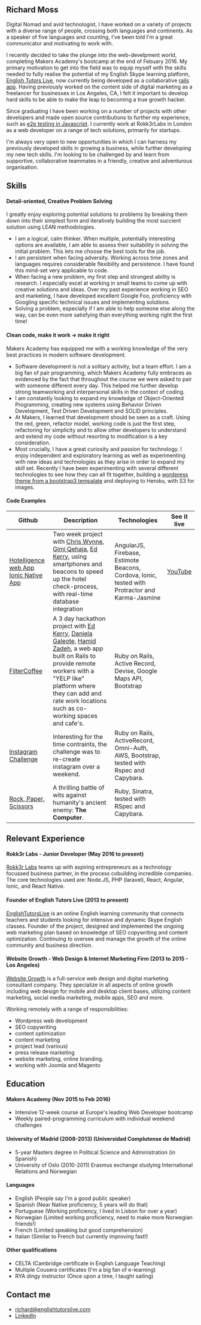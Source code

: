 ## Richard Moss

Digital Nomad and avid technologist, I have worked on a variety of projects with a diverse range of people, crossing both languages and continents. As a speaker of five languages and counting, I've been told I'm a great communicator and motivating to work with. 

I recently decided to take the plunge into the web-develpment world, completing Makers Academy's bootcamp at the end of Febuary 2016. My primary motivation to get into the field was to equip myself with the skills needed to fully realise the potential of my English Skype learning platform, [English Tutors Live](http://www.englishtutorslive.com), now currently being developed as a collaborative [rails app](https://github.com/englishtutorslive/etl). Having previously worked on the content side of digital marketing as a freelancer for businesses in Los Angeles, CA, I felt it important to develop hard skills to be able to make the leap to becoming a true growth hacker. 

Since graduating I have been working on a number of projects with other developers and made open source contributions to further my experience, such as [e2e testing in Javascript](https://github.com/lathonez/clicker). I currently work at Rokk3rLabs in London as a web developer on a range of tech solutions, primarily for startups. 

I'm always very open to new opportunities in which I can harness my previously developed skills in growing a business, while further developing my new tech skills. I'm looking to be challenged by and learn from supportive, collaborative teammates in a friendly, creative and adventurous organisation. 



## Skills

#### Detail-oriented, Creative Problem Solving

I greatly enjoy exploring potential solutions to problems by breaking them down into their simplest form and iteratively building the most succient solution using LEAN methodologies. 

- I am a logical, calm thinker. When multiple, potentially interesting options are available, I am able to assess their suitability in solving the initial problem. This lets me choose the best tools for the job.
- I am persistent when facing adversity. Working across time zones and languages requires considerable flexibility and persistence. I have found this mind-set very applicable to code.
- When facing a new problem, my first step and strongest ability is research. I especially excel at working in small teams to come up with creative solutions and ideas. Over my past experience working in SEO and marketing, I have developed excellent Google Foo, proficiency with Googling specific technical issues and implementing solutions.
- Solving a problem, especially if I am able to help someone else along the way, can be even more satisfying than everything working right the first time! 

#### Clean code, make it work -> make it right 

Makers Academy has equipped me with a working knowledge of the very best practices in modern software development.

- Software development is not a solitary activity, but a team effort. I am a big fan of pair programming, which Makers Academy fully embraces as evidenced by the fact that throughout the course we were asked to pair with someone different every day. This helped me further develop strong teamworking and interpersonal skills in the context of coding.
- I am constantly looking to expand my knowledge of Object-Oriented Programming, creating new systems using Behavior Driven Development, Test Driven Development and SOLID principles.
- At Makers, I learned that development should be seen as a craft. Using the red, green, refactor model, working code is just the first step, refactoring for simplicity and to allow other developers to understand and extend my code without resorting to modification is a key consideration.
- Most crucially, I have a great curiosity and passion for technology. I enjoy independent and exploratory learning as well as experimenting with new ideas and technologies as they arise in order to expand my skill set. Recently I have been experimenting with several different technologies to see how they can all fit together, building a [wordpress theme from a bootstrap3 tempalate](https://github.com/ric9176/bootstrap-to-wp-heroku) and deploying to Heroku, with S3 for images. 

#### Code Examples

| Github | Description | Technologies | See it live
|-------------|-------------|-------------|-------------|
[Hotelligence web App](https://github.com/ric9176/hotel_check_in) [Ionic Native App](https://github.com/ric9176/Estimote) | Two week project with [Chris Wynne](https://github.com/wynndow), [Gimi Qehaja](https://github.com/gimi-q), [Ed Kerry](https://github.com/edwardkerry), using smartphones and beacons to speed up the hotel check-process, with real-time database integration | AngularJS, Firebase, Estimote Beacons, Cordova, Ionic, tested with Protractor and Karma-Jasmine | [YouTube](https://www.youtube.com/watch?v=63FJoC8dxus)
[FilterCoffee](https://github.com/ric9176/filter_coffee) | A 3 day hackathon project with [Ed Kerry](https://github.com/edwardkerry), [Daniela Galeote](https://github.com/DanielaGSB), [Hamid Zadeh](https://github.com/genzade), a web app built on Rails to provide remote workers with a "YELP like" platform where they can add and rate work locations such as co-working spaces and cafe's. | Ruby on Rails, Active Record, Devise, Google Maps API, Bootstrap
[Instagram Challenge](https://github.com/ric9176/instagram-challenge) | Interesting for the time contraints, the challenge was to re-create instagram over a weekend. | Ruby on Rails, ActiveRecord, Omni-Auth, AWS, Bootstrap, tested with Rspec and Capybara. 
[Rock, Paper, Scissors](https://github.com/ric9176/rps-challenge) | A thrilling battle of wits against humanity's ancient enemy: **The Computer**. | Ruby, Sinatra, tested with RSpec and Capybara. 

## Relevant Experience 

#### Rokk3r Labs - Junior Developer (May 2016 to present)

[Rokk3r Labs](http://www.rokk3rlabs.com/) teams up with aspiring entrepreneurs as a technology focussed business partner, in the process cobuilding incredible companies. 
The core technologies used are: Node.JS, PHP (laravel), React, Angular, Ionic, and React Native.

#### Founder of English Tutors Live (2013 to present)

[EnglishTutorsLive](www.englishtutorslive.com) is an online English learning community that connects teachers and students looking for intensive and     dynamic Skype English classes. Founder of the project, designed and implemented the ongoing web marketing plan based on knowledge of SEO copywriting and content optimization. Continuing to oversee and manage the growth of the online community and business direction.

#### Website Growth - Web Design & Internet Marketing Firm (2013 to 2015 - Los Angeles)

[Website Growth](www.websitegrowth.com) is a full-service web design and digital marketing consultant company. They specialize in all aspects of online growth including web design for mobile and desktop client bases, utilizing content marketing, social media marketing, mobile apps, SEO and more.

Working remotely with a range of responsibilities:
- Wordpress web development 
- SEO copywriting
- content optimization
- content marketing
- project lead (various)
- press release marketing
- website marketing, online branding.
- working with Joomla and Magento

## Education

#### Makers Academy (Nov 2015 to Feb 2016)

- Intensive 12-week course at Europe's leading Web Developer bootcamp  
- Weekly paired-programming curriculum with individual weekend challenges

#### University of Madrid (2008-2013) (Universidad Complutense de Madrid)

- 5-year Masters degree in Political Science and Administration (in Spanish)
- University of Oslo (2010-2011) Erasmus exchange studying International Relations and Norwegian

#### Languages

- English (People say I'm a good public speaker)
- Spanish (Near Native proficiency, 5 years will do that)
- Portuguese (Working proficiency, I lived in Lisbon for over a year)
- Norwegian (Limited working proficiency, need to make more Norwegian friends!)
- French (Limited speaking but good comprehension)
- Italian (Similar to French but currently improving fast!)


#### Other qualifications

- CELTA (Cambridge certificate in English Language Teaching) 
- Multiple Cousera certificates (I'm a big fan of e-learning)
- RYA dingy instructor (Once upon a time, I taught sailing)


## Contact me

- richard@englishtutorslive.com
- [LinkedIn](https://www.linkedin.com/in/richard-moss-55881b82)

